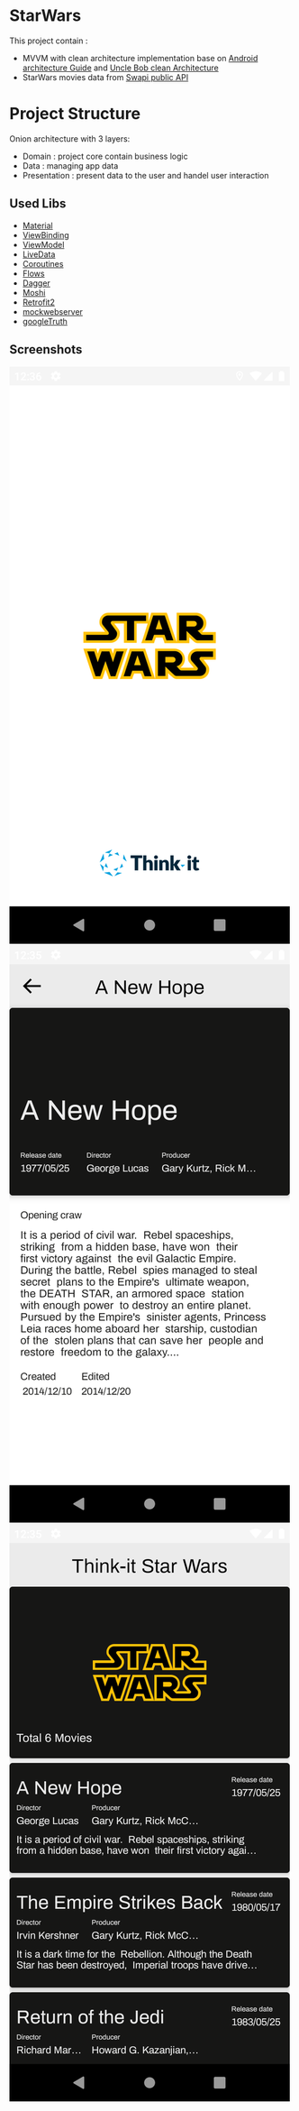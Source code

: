 # StarWars

This project contain :
* MVVM with clean architecture implementation base on [Android architecture Guide](https://developer.android.com/jetpack/docs/guide) and [Uncle Bob clean Architecture](https://blog.cleancoder.com/uncle-bob/2012/08/13/the-clean-architecture.html) 
* StarWars movies data from [Swapi public API](https://swapi.dev/)

# Project Structure
Onion architecture with 3 layers: 
* Domain : project core contain business logic
* Data : managing app data
* Presentation : present data to the user and handel user interaction 

Used Libs
---------------
* [Material](https://material.io/develop/android/docs/getting-started/) 
* [ViewBinding](https://developer.android.com/topic/libraries/view-binding/)
* [ViewModel](https://developer.android.com/topic/libraries/architecture/viewmodel)
* [LiveData](https://developer.android.com/jetpack/arch/livedata)
* [Coroutines](https://github.com/Kotlin/kotlinx.coroutines#user-content-android)
* [Flows](https://kotlin.github.io/kotlinx.coroutines/kotlinx-coroutines-core/kotlinx.coroutines.flow/-flow/)
* [Dagger](https://dagger.dev/) 
* [Moshi](https://github.com/square/moshi) 
* [Retrofit2](https://square.github.io/retrofit/) 
* [mockwebserver](https://github.com/square/okhttp/tree/master/mockwebserver) 
* [googleTruth](https://truth.dev/) 

Screenshots
---------------
![SplashScreen](screenshots/SplashScreen.png)
![DashboardFragment](screenshots/DashboardScreen.png)
![DetailFragment](screenshots/DetailScreen.png)